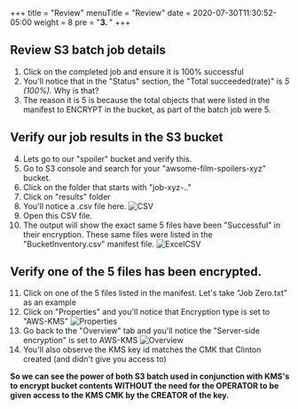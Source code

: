 +++
title = "Review"
menuTitle = "Review"
date = 2020-07-30T11:30:52-05:00
weight = 8
pre = "<b>3. </b>"
+++

## Review S3 batch job details
1. Click on the completed job and ensure it is 100% successful
2. You'll notice that in the "Status" section, the "Total succeeded(rate)" is *5 (100%)*. Why is that? 
3. The reason it is 5 is because the total objects that were listed in the manifest to ENCRYPT in the bucket, as part of the batch job were 5.

## Verify our job results in the S3 bucket 
4. Lets go to our "spoiler" bucket and verify this.
5. Go to S3 console and search for your "awsome-film-spoilers-xyz" bucket.
6. Click on the folder that starts with "job-xyz-.." 
7. Click on "results" folder
8. You'll notice a .csv file here.
   ![CSV](/images/03-results-excel.png "CSV Output File") 
9.  Open this CSV file. 
10. The output will show the exact same 5 files have been "Successful" in their encryption. These same files were listed in the "BucketInventory.csv" manifest file.
   ![ExcelCSV](/images/03-excel-manifest.png "Successful matching manifest") 


## Verify one of the 5 files has been encrypted.

11. Click on one of the 5 files listed in the manifest. Let's take "Job Zero.txt" as an example
12. Click on "Properties" and you'll notice that Encryption type is set to "AWS-KMS"
   ![Properties](/images/03-job-zero-properties.png "Job Zero file properties") 
13. Go back to the "Overview" tab and you'll notice the "Server-side encryption" is set to AWS-KMS 
   ![Overview](/images/03-job-zero-overview.png "Job Zero Overview") 
14. You'll also observe the KMS key id matches the CMK that Clinton created (and didn't give you access to)


**So we can see the power of both S3 batch used in conjunction with KMS's to encrypt bucket contents WITHOUT the need for the OPERATOR to be given access to the KMS CMK by the CREATOR of the key.**
